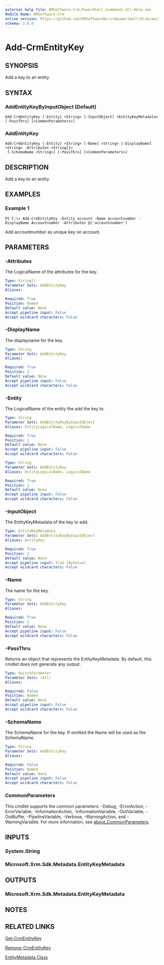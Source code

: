 ```yaml
---
external help file: AMSoftware.Crm.PowerShell.Commands.dll-Help.xml
Module Name: AMSoftware.Crm
online version: https://github.com/AMSoftwareNL/crmpowershell/blob/master/docs/Add-CrmEntityKey.md
schema: 2.0.0
---
```


# Add-CrmEntityKey

## SYNOPSIS
Add a key to an entity.

## SYNTAX

### AddEntityKeyByInputObject (Default)
```
Add-CrmEntityKey [-Entity] <String> [-InputObject] <EntityKeyMetadata> [-PassThru] [<CommonParameters>]
```

### AddEntityKey
```
Add-CrmEntityKey [-Entity] <String> [-Name] <String> [-DisplayName] <String> -Attributes <String[]>
 [-SchemaName <String>] [-PassThru] [<CommonParameters>]
```

## DESCRIPTION
Add a key to an entity.

## EXAMPLES

### Example 1
```
PS C:\> Add-CrmEntityKey -Entity account -Name accountnumber -DisplayName Accountnumber -Attributes @('accountnumber')
```

Add accountnumber as unique key on account.

## PARAMETERS

### -Attributes
The LogicalName of the attributes for the key.

```yaml
Type: String[]
Parameter Sets: AddEntityKey
Aliases:

Required: True
Position: Named
Default value: None
Accept pipeline input: False
Accept wildcard characters: False
```

### -DisplayName
The displayname for the key.

```yaml
Type: String
Parameter Sets: AddEntityKey
Aliases:

Required: True
Position: 3
Default value: None
Accept pipeline input: False
Accept wildcard characters: False
```

### -Entity
The LogicalName of the entity the add the key to.

```yaml
Type: String
Parameter Sets: AddEntityKeyByInputObject
Aliases: EntityLogicalName, LogicalName

Required: True
Position: 1
Default value: None
Accept pipeline input: False
Accept wildcard characters: False
```

```yaml
Type: String
Parameter Sets: AddEntityKey
Aliases: EntityLogicalName, LogicalName

Required: True
Position: 1
Default value: None
Accept pipeline input: False
Accept wildcard characters: False
```

### -InputObject
The EntityKeyMetadata of the key to add.

```yaml
Type: EntityKeyMetadata
Parameter Sets: AddEntityKeyByInputObject
Aliases: EntityKey

Required: True
Position: 2
Default value: None
Accept pipeline input: True (ByValue)
Accept wildcard characters: False
```

### -Name
The name for the key.

```yaml
Type: String
Parameter Sets: AddEntityKey
Aliases:

Required: True
Position: 2
Default value: None
Accept pipeline input: False
Accept wildcard characters: False
```

### -PassThru
Returns an object that represents the EntityKeyMetadata. By default, this cmdlet does not generate any output.

```yaml
Type: SwitchParameter
Parameter Sets: (All)
Aliases:

Required: False
Position: Named
Default value: None
Accept pipeline input: False
Accept wildcard characters: False
```

### -SchemaName
The SchemaName for the key. If omitted the Name will be used as the SchemaName.

```yaml
Type: String
Parameter Sets: AddEntityKey
Aliases:

Required: False
Position: Named
Default value: None
Accept pipeline input: False
Accept wildcard characters: False
```

### CommonParameters
This cmdlet supports the common parameters: -Debug, -ErrorAction, -ErrorVariable, -InformationAction, -InformationVariable, -OutVariable, -OutBuffer, -PipelineVariable, -Verbose, -WarningAction, and -WarningVariable. For more information, see [about_CommonParameters](http://go.microsoft.com/fwlink/?LinkID=113216).

## INPUTS

### System.String
### Microsoft.Xrm.Sdk.Metadata.EntityKeyMetadata
## OUTPUTS

### Microsoft.Xrm.Sdk.Metadata.EntityKeyMetadata
## NOTES

## RELATED LINKS

[Get-CrmEntityKey](Get-CrmEntityKey.md)

[Remove-CrmEntityKey](Remove-CrmEntityKey.md)

[EntityMetadata Class](https://msdn.microsoft.com/library/microsoft.xrm.sdk.metadata.entitymetadata.aspx)
